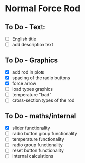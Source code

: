 # Normal Force Rod

## To Do - Text:
- [ ] English title
- [ ] add description text

## To Do - Graphics
- [x] add rod in plots
- [x] spacing of the radio buttons
- [x] force arrow
- [ ] load types graphics
- [ ] temperature "load" 
- [ ] cross-section types of the rod

## To Do - maths/internal
- [x] slider functionality
- [ ] radio button group functionality
- [ ] temperature functionality
- [ ] radio group functionality
- [ ] reset button functionality
- [ ] internal calculations